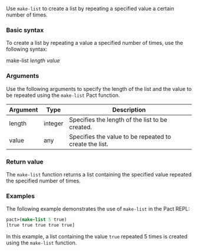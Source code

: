 Use `make-list` to create a list by repeating a specified value a certain number of times.

### Basic syntax

To create a list by repeating a value a specified number of times, use the following syntax:

make-list *length value*

### Arguments

Use the following arguments to specify the length of the list and the value to be repeated using the `make-list` Pact function.

| Argument | Type | Description |
| --- | --- | --- |
| length | integer | Specifies the length of the list to be created. |
| value | any | Specifies the value to be repeated to create the list. |

### Return value

The `make-list` function returns a list containing the specified value repeated the specified number of times.

### Examples

The following example demonstrates the use of `make-list` in the Pact REPL:

```lisp
pact>(make-list 5 true)
[true true true true true]
```

In this example, a list containing the value `true` repeated 5 times is created using the `make-list` function.

